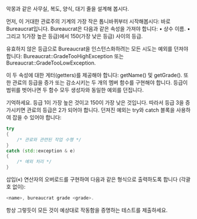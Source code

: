 악몽과 같은 사무실, 복도, 양식, 대기 줄을 설계해 봅시다.

먼저, 이 거대한 관료주의 기계의 가장 작은 톱니바퀴부터 시작해봅시다: 바로 Bureaucrat입니다.
Bureaucrat은 다음과 같은 속성을 가져야 합니다:
• 상수 이름.
• 그리고 1(가장 높은 등급)에서 150(가장 낮은 등급) 사이의 등급.

유효하지 않은 등급으로 Bureaucrat을 인스턴스화하려는 모든 시도는 예외를 던져야 합니다:
Bureaucrat::GradeTooHighException 또는 Bureaucrat::GradeTooLowException.

이 두 속성에 대한 게터(getters)를 제공해야 합니다: getName() 및 getGrade(). 또한 관료의 등급을 증가 또는 감소시키는 두 개의 멤버 함수를 구현해야 합니다. 등급이 범위를 벗어나면 두 함수 모두 생성자와 동일한 예외를 던집니다.

기억하세요. 등급 1이 가장 높은 것이고 150이 가장 낮은 것입니다. 따라서 등급 3을 증가시키면 관료의 등급은 2가 되어야 합니다.
던져진 예외는 try와 catch 블록을 사용하여 잡을 수 있어야 합니다:
```cpp
try
{
    /* 관료와 관련된 작업 수행 */
}
catch (std::exception & e)
{
    /* 예외 처리 */
}
```

삽입(«) 연산자의 오버로드를 구현하여 다음과 같은 형식으로 출력하도록 합니다 (각괄호 없이):
```cpp
<name>, bureaucrat grade <grade>.
```

항상 그렇듯이 모든 것이 예상대로 작동함을 증명하는 테스트를 제출하세요.
